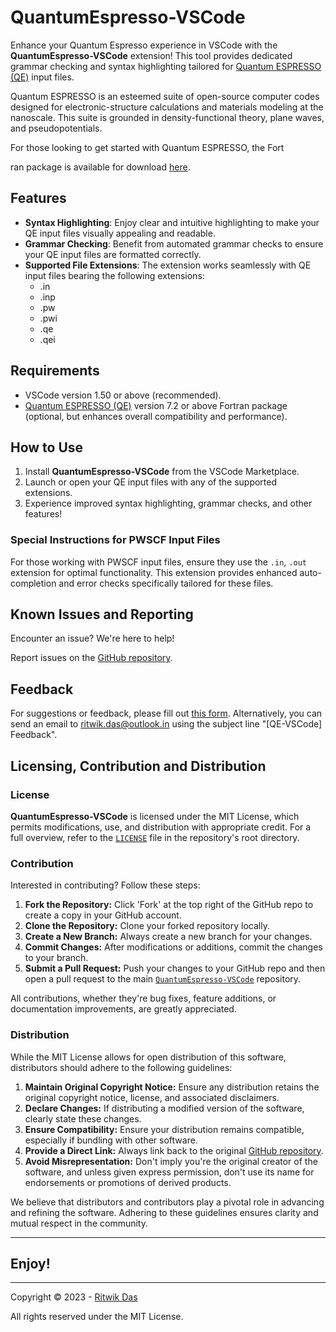 # QuantumEspresso-VSCode

Enhance your Quantum Espresso experience in VSCode with the **QuantumEspresso-VSCode** extension! This tool provides dedicated grammar checking and syntax highlighting tailored for [Quantum ESPRESSO (QE)](https://www.quantum-espresso.org/) input files.

Quantum ESPRESSO is an esteemed suite of open-source computer codes designed for electronic-structure calculations and materials modeling at the nanoscale. This suite is grounded in density-functional theory, plane waves, and pseudopotentials.

For those looking to get started with Quantum ESPRESSO, the Fort

ran package is available for download [here](https://www.quantum-espresso.org/download-page/).

## Features

- **Syntax Highlighting**: Enjoy clear and intuitive highlighting to make your QE input files visually appealing and readable.
- **Grammar Checking**: Benefit from automated grammar checks to ensure your QE input files are formatted correctly.
- **Supported File Extensions**: The extension works seamlessly with QE input files bearing the following extensions:
  - .in
  - .inp
  - .pw
  - .pwi
  - .qe
  - .qei

## Requirements

- VSCode version 1.50 or above (recommended).
- [Quantum ESPRESSO (QE)](https://www.quantum-espresso.org/) version 7.2 or above Fortran package (optional, but enhances overall compatibility and performance).

## How to Use

1. Install **QuantumEspresso-VSCode** from the VSCode Marketplace.
2. Launch or open your QE input files with any of the supported extensions.
3. Experience improved syntax highlighting, grammar checks, and other features!

### Special Instructions for PWSCF Input Files

For those working with PWSCF input files, ensure they use the `.in`, `.out` extension for optimal functionality. This extension provides enhanced auto-completion and error checks specifically tailored for these files.

## Known Issues and Reporting

Encounter an issue? We're here to help!

Report issues on the [GitHub repository](https://github.com/riCatwik/QuantumEspresso-VSCode).

## Feedback

For suggestions or feedback, please fill out [this form](https://ritwikdas.gitlab.io/contact/). Alternatively, you can send an email to [ritwik.das@outlook.in](mailto:ritwik.das@outlook.in) using the subject line "[QE-VSCode] Feedback".

## Licensing, Contribution and Distribution

### License

**QuantumEspresso-VSCode** is licensed under the MIT License, which permits modifications, use, and distribution with appropriate credit. For a full overview, refer to the [`LICENSE`](https://marketplace.visualstudio.com/items/ritwikdas.QuantumEspresso-VSCode/license) file in the repository's root directory.

### Contribution

Interested in contributing? Follow these steps:

1. **Fork the Repository:** Click 'Fork' at the top right of the GitHub repo to create a copy in your GitHub account.
2. **Clone the Repository:** Clone your forked repository locally.
3. **Create a New Branch:** Always create a new branch for your changes.
4. **Commit Changes:** After modifications or additions, commit the changes to your branch.
5. **Submit a Pull Request:** Push your changes to your GitHub repo and then open a pull request to the main [`QuantumEspresso-VSCode`](https://github.com/riCatwik/QuantumEspresso-VSCode) repository.

All contributions, whether they're bug fixes, feature additions, or documentation improvements, are greatly appreciated.

### Distribution

While the MIT License allows for open distribution of this software, distributors should adhere to the following guidelines:

1. **Maintain Original Copyright Notice:** Ensure any distribution retains the original copyright notice, license, and associated disclaimers.
2. **Declare Changes:** If distributing a modified version of the software, clearly state these changes.
3. **Ensure Compatibility:** Ensure your distribution remains compatible, especially if bundling with other software.
4. **Provide a Direct Link:** Always link back to the original [GitHub repository](https://github.com/riCatwik/QuantumEspresso-VSCode).
5. **Avoid Misrepresentation:** Don't imply you're the original creator of the software, and unless given express permission, don't use its name for endorsements or promotions of derived products.

We believe that distributors and contributors play a pivotal role in advancing and refining the software. Adhering to these guidelines ensures clarity and mutual respect in the community.

---

## **Enjoy!**

---

Copyright &copy; 2023 - [Ritwik Das](https://ritwikdas.gitlab.io)

All rights reserved under the MIT License.
